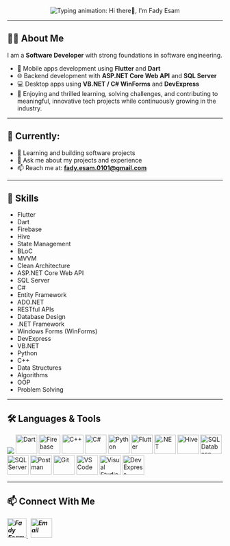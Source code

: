 <p align="center">
  <img
    src="https://readme-typing-svg.herokuapp.com?font=Fira+Code&weight=600&size=40&pause=1000&color=2F80ED&width=800&height=80&lines=Hi+there%F0%9F%91%8B,+I'm+Fady+Esam"
    alt="Typing animation: Hi there👋, I'm Fady Esam"
  />
</p>

---

## 👨‍💻 About Me

I am a **Software Developer** with strong foundations in software engineering.
  - 📱  Mobile apps development using **Flutter** and **Dart** 
  - 🌐 Backend development with **ASP.NET Core Web API** and **SQL Server**
  - 💻 Desktop apps using **VB.NET / C# WinForms** and **DevExpress** 
  - 🎯 Enjoying and thrilled learning, solving challenges, and contributing to meaningful, innovative tech projects while continuously growing in the industry. 

---

## 📌 Currently:
- 🌱 Learning and building software projects
- 💬 Ask me about my projects and experience
- 📫 Reach me at: **fady.esam.0101@gmail.com**

---


## 🧠 Skills

* Flutter
* Dart
* Firebase
* Hive
* State Management 
* BLoC
* MVVM
* Clean Architecture
* ASP.NET Core Web API
* SQL Server
* C#
* Entity Framework
* ADO.NET
* RESTful APIs
* Database Design
* .NET Framework
* Windows Forms (WinForms)
* DevExpress
* VB.NET
* Python
* C++
* Data Structures
* Algorithms
* OOP
* Problem Solving

---

## 🛠️ Languages & Tools
<p align="left"> 
        <img src="https://skillicons.dev/icons?i=flutter,dart,cs,postman,vscode,visualstudio,cpp,firebase,git,github,py" />
        <img src="https://www.vectorlogo.zone/logos/dartlang/dartlang-icon.svg" alt="Dart" width="50" height="45"/>
        <img src="https://www.vectorlogo.zone/logos/firebase/firebase-icon.svg" alt="Firebase" width="50" height="45"/>
        <img src="https://www.vectorlogo.zone/logos/isocpp/isocpp-icon.svg" alt="C++" width="50" height="45"/>
        <img src="https://github.com/user-attachments/assets/371823a5-1412-4df5-bc39-8dbe2301d3b5" alt="C#" width="50" height="45"/>
        <img src="https://www.vectorlogo.zone/logos/python/python-icon.svg" alt="Python" width="50" height="45"/>
        <img src="https://www.vectorlogo.zone/logos/flutterio/flutterio-icon.svg" alt="Flutter" width="50" height="45"/>
        <img src="https://www.vectorlogo.zone/logos/dotnet/dotnet-official.svg" alt=".NET" width="50" height="45"/>
        <img src="https://encrypted-tbn0.gstatic.com/images?q=tbn:ANd9GcTMPq4YNrCDzxfBUu7I4wlkncj7XnUgF8rl1A&s" alt="Hive" width="50" height="45"/>
        <img src="https://github.com/user-attachments/assets/7c52a0af-9e04-4cb9-8a08-e492f9ea1ff1" alt="SQL Database" width="50" height="45"/>
        <img src="https://github.com/user-attachments/assets/92a8f8f5-b9cc-4ca4-88d8-b8ae33106ddb" alt="SQL Server" width="50" height="45"/> 
        <img src="https://www.vectorlogo.zone/logos/getpostman/getpostman-icon.svg" alt="Postman" width="50" height="45"/>
        <img src="https://www.vectorlogo.zone/logos/git-scm/git-scm-icon.svg" alt="Git" width="50" height="45"/>
        <img src="https://github.com/user-attachments/assets/81601bc6-d10f-436a-a3fa-fb3b129feaf6" alt="VS Code" width="50" height="45"/>
        <img src="https://github.com/user-attachments/assets/77a7ebaf-391a-4c1f-b705-12323cbaaa98" alt="Visual Studio" width="50" height="45"/>
        <img src="https://github.com/user-attachments/assets/d6bdabcb-a550-4b7b-b963-cc9d27b2a656" alt="DevExpress" width="50" height="45"/>
</p>

---

## 📫 Connect With Me
<h5 align="left"> 
<a href="https://www.linkedin.com/in/fady-esam/" target="_blank"> 
  <img src="https://raw.githubusercontent.com/rahuldkjain/github-profile-readme-generator/master/src/images/icons/Social/linked-in-alt.svg" alt="Fady Esam" height="45" width="45" /> 
  </a> 
   &nbsp;
  <a href="mailto:fady.esam.0101@gmail.com" target="_blank"> 
    <img src="https://cdn-icons-png.flaticon.com/512/732/732200.png" alt="Email" height="45" width="50" /> 
</a> 
</h5>


